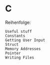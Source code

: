 # C
Reihenfolge:
```Variables - Data Types - Print
Useful stuff
Constants
Getting User Input
Struct
Memory Addresses
Pointer
Writing Files
